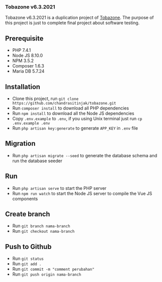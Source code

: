 ### Tobazone v6.3.2021

Tobazone v6.3.2021 is a duplication project of [Tobazone](https://github.com/chandrasitinjak/tobazone). The purpose of this project is just to complete final project about software testing.

## Prerequisite

-   PHP 7.4.1
-   Node JS 8.10.0
-   NPM 3.5.2
-   Composer 1.6.3
-   Maria DB 5.7.24

## Installation

-   Clone this project, run `git clone https://github.com/chandrasitinjak/tobazone.git`
-   Run `composer install` to download all PHP dependencies
-   Run `npm install` to download all the Node JS dependencies
-   Copy `.env.example` to `.env`, if you using Unix terminal just run `cp .env.example .env`
-   Run `php artisan key:generate` to generate `APP_KEY` in `.env` file

## Migration

-   Run `php artisan migrate --seed` to generate the database schema and run the database seeder

## Run

-   Run `php artisan serve` to start the PHP server
-   Run `npm run watch` to start the Node JS server to compile the Vue JS components

## Create branch

-   Run `git branch nama-branch`
-   Run `git checkout nama-branch`

## Push to Github

-   Run `git status`
-   Run `git add .`
-   Run `git commit -m "comment perubahan"`
-   Run `git push origin nama-branch`

